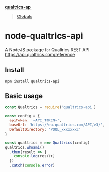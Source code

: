 **[qualtrics-api](README.md)**

> [Globals](globals.md)

# node-qualtrics-api
A NodeJS package for Qualtrics REST API https://api.qualtrics.com/reference

## Install
````
npm install qualtrics-api
````

## Basic usage

````js
const Qualtrics = require('qualtrics-api')

const config = {
  apiToken: '<API_TOKEN>',
  baseUrl: 'https://eu.qualtrics.com/API/v3/',
  DefaultDirectory: 'POOL_xxxxxxxx'
}

const qualtrics = new Qualtrics(config)
qualtrics.whoami()
  .then(result => {
    console.log(result)
  })
  .catch(console.error)

````
